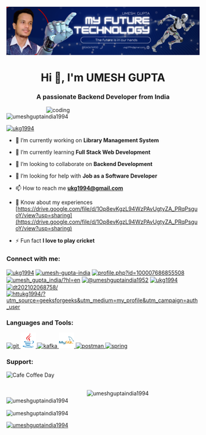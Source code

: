 ![logo](https://github.com/UmeshGuptaIndia1994/UmeshGuptaIndia1994/blob/main/GitHub%20Cover%20Photo%20UG%20PNG.png)

<h1 align="center">Hi 👋, I'm UMESH GUPTA</h1>
<h3 align="center">A passionate Backend Developer from India</h3>


<img align="right" alt="coding" width="400" src="(https://media.tenor.com/qJ5evVs-_uUAAAAC/coding.gif)">

<p align="left"> <img src="https://komarev.com/ghpvc/?username=umeshguptaindia1994&label=Profile%20views&color=0e75b6&style=flat" alt="umeshguptaindia1994" /> </p>

<p align="left"> <a href="https://twitter.com/ukg1994" target="blank"><img src="https://img.shields.io/twitter/follow/ukg1994?logo=twitter&style=for-the-badge" alt="ukg1994" /></a> </p>

- 🔭 I’m currently working on **Library Management System**

- 🌱 I’m currently learning **Full Stack Web Development**

- 👯 I’m looking to collaborate on **Backend Development**

- 🤝 I’m looking for help with **Job as a Software Developer**

- 📫 How to reach me **ukg1994@gmail.com**

- 📄 Know about my experiences [https://drive.google.com/file/d/1Op8evKgzL94WzPAvUgtyZA_PRqPsguoY/view?usp=sharing](https://drive.google.com/file/d/1Op8evKgzL94WzPAvUgtyZA_PRqPsguoY/view?usp=sharing)

- ⚡ Fun fact **I love to play cricket**

<h3 align="left">Connect with me:</h3>
<p align="left">
<a href="https://twitter.com/ukg1994" target="blank"><img align="center" src="https://raw.githubusercontent.com/rahuldkjain/github-profile-readme-generator/master/src/images/icons/Social/twitter.svg" alt="ukg1994" height="30" width="40" /></a>
<a href="https://linkedin.com/in/umesh-gupta-india" target="blank"><img align="center" src="https://raw.githubusercontent.com/rahuldkjain/github-profile-readme-generator/master/src/images/icons/Social/linked-in-alt.svg" alt="umesh-gupta-india" height="30" width="40" /></a>
<a href="https://fb.com/profile.php?id=100007686855508" target="blank"><img align="center" src="https://raw.githubusercontent.com/rahuldkjain/github-profile-readme-generator/master/src/images/icons/Social/facebook.svg" alt="profile.php?id=100007686855508" height="30" width="40" /></a>
<a href="https://instagram.com/umesh_gupta_india/?hl=en" target="blank"><img align="center" src="https://raw.githubusercontent.com/rahuldkjain/github-profile-readme-generator/master/src/images/icons/Social/instagram.svg" alt="umesh_gupta_india/?hl=en" height="30" width="40" /></a>
<a href="https://www.youtube.com/channel/UCpH09TiiXZihVfjLFB0XZHA" target="blank"><img align="center" src="https://raw.githubusercontent.com/rahuldkjain/github-profile-readme-generator/master/src/images/icons/Social/youtube.svg" alt="@umeshguptaindia1952" height="30" width="40" /></a>
<a href="https://www.hackerrank.com/ukg1994" target="blank"><img align="center" src="https://raw.githubusercontent.com/rahuldkjain/github-profile-readme-generator/master/src/images/icons/Social/hackerrank.svg" alt="ukg1994" height="30" width="40" /></a>
<a href="https://www.leetcode.com/dt202102068758/" target="blank"><img align="center" src="https://raw.githubusercontent.com/rahuldkjain/github-profile-readme-generator/master/src/images/icons/Social/leet-code.svg" alt="dt202102068758/" height="30" width="40" /></a>
<a href="https://auth.geeksforgeeks.org/user/ukg1994/?utm_source=geeksforgeeks&utm_medium=my_profile&utm_campaign=auth_user" target="blank"><img align="center" src="https://raw.githubusercontent.com/rahuldkjain/github-profile-readme-generator/master/src/images/icons/Social/geeks-for-geeks.svg" alt="httukg1994/?utm_source=geeksforgeeks&utm_medium=my_profile&utm_campaign=auth_user" height="30" width="40" /></a>
</p>

<h3 align="left">Languages and Tools:</h3>
<p align="left"> <a href="https://git-scm.com/" target="_blank" rel="noreferrer"> <img src="https://www.vectorlogo.zone/logos/git-scm/git-scm-icon.svg" alt="git" width="40" height="40"/> </a> <a href="https://www.java.com" target="_blank" rel="noreferrer"> <img src="https://raw.githubusercontent.com/devicons/devicon/master/icons/java/java-original.svg" alt="java" width="40" height="40"/> </a> <a href="https://kafka.apache.org/" target="_blank" rel="noreferrer"> <img src="https://www.vectorlogo.zone/logos/apache_kafka/apache_kafka-icon.svg" alt="kafka" width="40" height="40"/> </a> <a href="https://www.mysql.com/" target="_blank" rel="noreferrer"> <img src="https://raw.githubusercontent.com/devicons/devicon/master/icons/mysql/mysql-original-wordmark.svg" alt="mysql" width="40" height="40"/> </a> <a href="https://postman.com" target="_blank" rel="noreferrer"> <img src="https://www.vectorlogo.zone/logos/getpostman/getpostman-icon.svg" alt="postman" width="40" height="40"/> </a> <a href="https://spring.io/" target="_blank" rel="noreferrer"> <img src="https://www.vectorlogo.zone/logos/springio/springio-icon.svg" alt="spring" width="40" height="40"/> </a> </p>

<h3 align="left">Support:</h3>
<p><a href="https://ko-fi.com/Cafe Coffee Day"> <img align="left" src="https://cdn.ko-fi.com/cdn/kofi3.png?v=3" height="50" width="210" alt="Cafe Coffee Day" /></a></p><br><br>

<p><img align="left" src="https://github-readme-stats.vercel.app/api/top-langs?username=umeshguptaindia1994&show_icons=true&locale=en&layout=compact" alt="umeshguptaindia1994" /></p>

<p>&nbsp;<img align="center" src="https://github-readme-stats.vercel.app/api?username=umeshguptaindia1994&show_icons=true&locale=en" alt="umeshguptaindia1994" /></p>

<p><img align="center" src="https://github-readme-streak-stats.herokuapp.com/?user=umeshguptaindia1994&" alt="umeshguptaindia1994" /></p>

<p align="left"> <a href="https://github.com/ryo-ma/github-profile-trophy"><img src="https://github-profile-trophy.vercel.app/?username=umeshguptaindia1994" alt="umeshguptaindia1994" /></a> </p>
